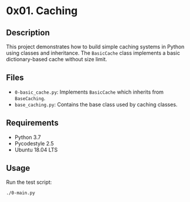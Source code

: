 # 0x01. Caching

## Description

This project demonstrates how to build simple caching systems in Python using classes and inheritance. The `BasicCache` class implements a basic dictionary-based cache without size limit.

## Files

- `0-basic_cache.py`: Implements `BasicCache` which inherits from `BaseCaching`.
- `base_caching.py`: Contains the base class used by caching classes.

## Requirements

- Python 3.7
- Pycodestyle 2.5
- Ubuntu 18.04 LTS

## Usage

Run the test script:

```bash
./0-main.py
